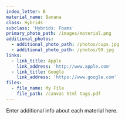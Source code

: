 ```yaml
---
index_letter: B
material_name: Banana
class: Hybrids
subclass: 'Hybrids: Foams'
primary_photo_path: /images/material.png
additional_photos:
  - additional_photo_path: /photos/cups.jpg
  - additional_photo_path: /photos/99.jpg
links:
  - link_title: Apple
    link_address: 'http://www.apple.com'
  - link_title: Google
    link_address: 'https://www.google.com'
files:
  - file_name: My File
    file_path: /canvas html tags.pdf
---
```


Enter additional info about each material here.